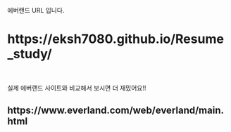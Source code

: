 에버랜드 URL 입니다. <br/>
<h1>https://eksh7080.github.io/Resume_study/</h1><br/>

실제 에버랜드 사이트와 비교해서 보시면 더 재밌어요!!
<h2>https://www.everland.com/web/everland/main.html</h2>